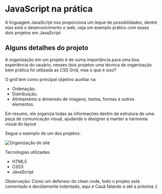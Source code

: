 # JavaScript na prática
A linguagem JavaScript nos proporciona um leque de possibilidades, dentre elas está o desenvolvimento o web, veja um exemplo prático com esses dois projetos em JavaScript
<h2>Alguns detalhes do projeto</h2>
<p>A organização em um projeto é de suma importância para uma boa experiência do usuário, nesses dois projetos uma técnica de organização
bem prática foi utilizada as CSS Grid, mas o que é isso?</p>
<p>O grid tem como principal objetivo auxiliar na:</p>
<ul>
  <li>Ordenação;</li>
  <li>Distribuição;</li>
  <li>Alinhamento e dimensão de imagens, textos, formas e outros elementos.</li>
</ul>
<p>Em resumo, ele organiza todas as informações dentro da estrutura de uma peça de comunicação visual, 
ajudando o designer a manter a harmonia visual do layout</p>
<p>Segue o exemplo de um dos projetos: </p>

![Organização do site](https://github.com/caua-3301/javascript-na-pratica/assets/134548536/3a038974-ccd9-437a-9c32-f402ac5f81f6)

<p>Tecnologias utilizadas:</p>
<ul>
  <li>HTML5</li>
  <li>CSS3</li>
  <li>JavaScript</li>
</ul>

<p>Observação: Como um defensor do clean code, todo o projeto está comentado e devidamente indentado, aqui é Cauã falando e até a próxima :)</p>
